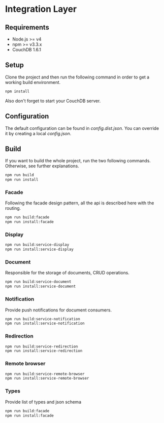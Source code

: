 # Integration Layer

## Requirements

* Node.js >= v4
* npm >= v3.3.x
* CouchDB 1.6.1

## Setup

Clone the project and then run the following command in order to get a working build environment.

```bash
npm install
```

Also don't forget to start your CouchDB server.

## Configuration

The default configuration can be found in _config.dist.json_. You can override it by creating a local _config.json_.

## Build

If you want to build the whole project, run the two following commands. Otherwise, see further explanations.

```bash
npm run build
npm run install
```

### Facade

Following the facade design pattern, all the api is described here with the routing.

```bash
npm run build:facade
npm run install:facade
```

### Display

```bash
npm run build:service-display
npm run install:service-display
```

### Document

Responsible for the storage of documents, CRUD operations.

```bash
npm run build:service-document
npm run install:service-document
```

### Notification

Provide push notifications for document consumers.

```bash
npm run build:service-notification
npm run install:service-notification
```

### Redirection

```bash
npm run build:service-redirection
npm run install:service-redirection
```

### Remote browser

```bash
npm run build:service-remote-browser
npm run install:service-remote-browser
```

### Types

Provide list of types and json schema

```bash
npm run build:facade
npm run install:facade
```
